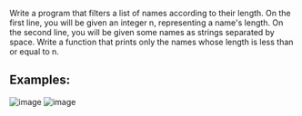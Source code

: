 Write a program that filters a list of names according to their length. On the first line, you will be given an integer n, representing a name's length. On the second line, you will be given some names as strings separated by space. Write a function that prints only the names whose length is less than or equal to n.

## Examples:

![image](https://user-images.githubusercontent.com/45227327/215847432-ac88f23e-205e-49c1-9d7f-081b496247c6.png)
![image](https://user-images.githubusercontent.com/45227327/215847501-5da6bdd6-8ccd-44cb-9664-97828cf431a8.png)
